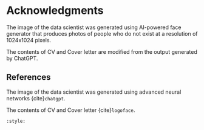 # Acknowledgments

The image of the data scientist was generated using AI-powered face generator that produces photos of people who do not exist at a resolution of 1024x1024 pixels.

The contents of CV and Cover letter are modified from the output generated by ChatGPT.

## References

The image of the data scientist was generated using advanced neural networks {cite}`chatgpt`.

The contents of CV and Cover letter {cite}`logoface`.




```{bibliography}
:style: 
```
